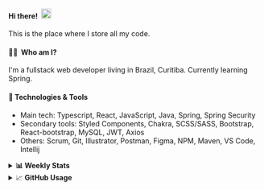 #### Hi there!&nbsp;&nbsp;<img src="https://media.giphy.com/media/hvRJCLFzcasrR4ia7z/giphy.gif" width="20px">
This is the place where I store all my code.

#### 👨‍💻 &nbsp;Who am I?
I'm a fullstack web developer living in Brazil, Curitiba. Currently learning Spring.

#### 🔧&nbsp;Technologies & Tools
- Main tech: Typescript, React, JavaScript, Java, Spring, Spring Security </br>
- Secondary tools: Styled Components, Chakra, SCSS/SASS, Bootstrap, React-bootstrap, MySQL, JWT, Axios </br>
- Others: Scrum, Git, Illustrator, Postman, Figma, NPM, Maven, VS Code, Intellij </br> 


<details>
  <summary><b> 📊&nbsp;Weekly Stats</b></summary>
<!--START_SECTION:waka-->

```text
TypeScript       28 hrs 49 mins  ██████████████▓░░░░░░░░░░   59.14 %
JavaScript       9 hrs 15 mins   ████▓░░░░░░░░░░░░░░░░░░░░   19.00 %
Java             4 hrs 57 mins   ██▓░░░░░░░░░░░░░░░░░░░░░░   10.16 %
CSS              1 hr 38 mins    █░░░░░░░░░░░░░░░░░░░░░░░░   03.35 %
HTML             1 hr 36 mins    ▓░░░░░░░░░░░░░░░░░░░░░░░░   03.30 %
Text             55 mins         ▒░░░░░░░░░░░░░░░░░░░░░░░░   01.91 %
```

<!--END_SECTION:waka-->
</details>

<details>
  <summary>&#x1f4c8;<b> GitHub Usage</b></summary>
  
[![Top Langs](https://github-readme-stats.vercel.app/api/top-langs/?username=gxlpes&&langs_count=9&layout=compact)](https://github.com/anuraghazra/github-readme-stats)

</details>
